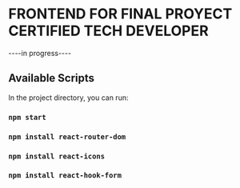 # FRONTEND FOR FINAL PROYECT CERTIFIED TECH DEVELOPER

----in progress----

## Available Scripts

In the project directory, you can run:

### `npm start`
### `npm install react-router-dom`
### `npm install react-icons`
### `npm install react-hook-form`